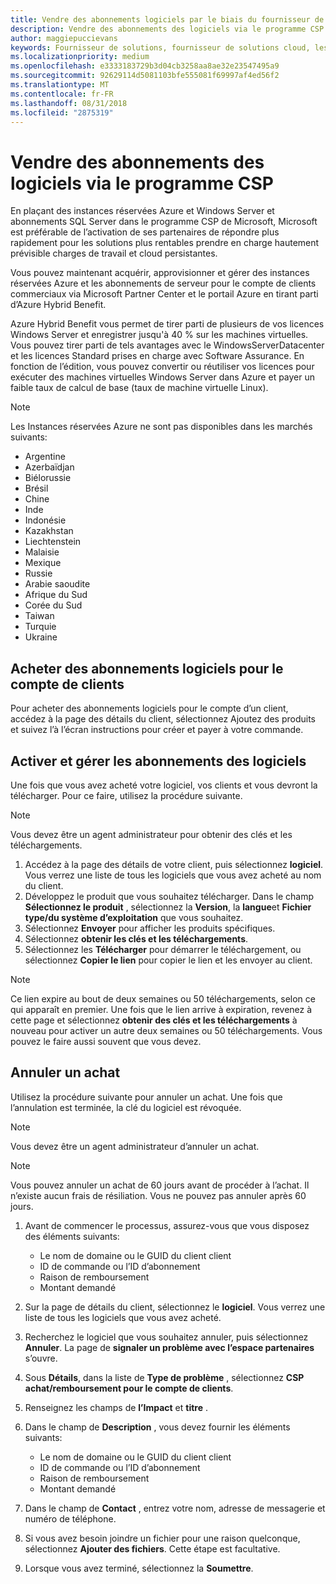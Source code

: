 ```yaml
---
title: Vendre des abonnements logiciels par le biais du fournisseur de solutions cloud | L’espace partenaires
description: Vendre des abonnements des logiciels via le programme CSP.
author: maggiepuccievans
keywords: Fournisseur de solutions, fournisseur de solutions cloud, les services basés sur le Cloud, Azure, Azure RI, Windows Server, SQL Server, abonnements logiciels le cloud
ms.localizationpriority: medium
ms.openlocfilehash: e3333183729b3d04cb3258aa8ae32e23547495a9
ms.sourcegitcommit: 92629114d5081103bfe555081f69997af4ed56f2
ms.translationtype: MT
ms.contentlocale: fr-FR
ms.lasthandoff: 08/31/2018
ms.locfileid: "2875319"
---
```

# <a name="sell-software-subscriptions-through-csp"></a>Vendre des abonnements des logiciels via le programme CSP

En plaçant des instances réservées Azure et Windows Server et abonnements SQL Server dans le programme CSP de Microsoft, Microsoft est préférable de l’activation de ses partenaires de répondre plus rapidement pour les solutions plus rentables prendre en charge hautement prévisible charges de travail et cloud persistantes. 

Vous pouvez maintenant acquérir, approvisionner et gérer des instances réservées Azure et les abonnements de serveur pour le compte de clients commerciaux via Microsoft Partner Center et le portail Azure en tirant parti d’Azure Hybrid Benefit. 

Azure Hybrid Benefit vous permet de tirer parti de plusieurs de vos licences Windows Server et enregistrer jusqu'à 40 % sur les machines virtuelles. Vous pouvez tirer parti de tels avantages avec le WindowsServerDatacenter et les licences Standard prises en charge avec Software Assurance. En fonction de l’édition, vous pouvez convertir ou réutiliser vos licences pour exécuter des machines virtuelles Windows Server dans Azure et payer un faible taux de calcul de base (taux de machine virtuelle Linux).

> [!NOTE]  
> Les Instances réservées Azure ne sont pas disponibles dans les marchés suivants:  
> * Argentine
> * Azerbaïdjan
> * Biélorussie
> * Brésil
> * Chine
> * Inde
> * Indonésie
> * Kazakhstan
> * Liechtenstein
> * Malaisie
> * Mexique
> * Russie
> * Arabie saoudite
> * Afrique du Sud
> * Corée du Sud
> * Taiwan
> * Turquie
> * Ukraine

## <a name="buy-software-subscriptions-on-behalf-of-customers"></a>Acheter des abonnements logiciels pour le compte de clients

Pour acheter des abonnements logiciels pour le compte d’un client, accédez à la page des détails du client, sélectionnez Ajoutez des produits et suivez l’à l’écran instructions pour créer et payer à votre commande.

## <a name="activate-and-manage-software-subscriptions"></a>Activer et gérer les abonnements des logiciels

Une fois que vous avez acheté votre logiciel, vos clients et vous devront la télécharger. Pour ce faire, utilisez la procédure suivante. 

>[!NOTE]
>Vous devez être un agent administrateur pour obtenir des clés et les téléchargements. 

1. Accédez à la page des détails de votre client, puis sélectionnez **logiciel**. Vous verrez une liste de tous les logiciels que vous avez acheté au nom du client. 
2.  Développez le produit que vous souhaitez télécharger. Dans le champ **Sélectionnez le produit** , sélectionnez la **Version**, la **langue**et **Fichier type/du système d’exploitation** que vous souhaitez. 
3.  Sélectionnez **Envoyer** pour afficher les produits spécifiques. 
4.  Sélectionnez **obtenir les clés et les téléchargements**. 
5.  Sélectionnez les **Télécharger** pour démarrer le téléchargement, ou sélectionnez **Copier le lien** pour copier le lien et les envoyer au client. 

>[!NOTE]
>Ce lien expire au bout de deux semaines ou 50 téléchargements, selon ce qui apparaît en premier. Une fois que le lien arrive à expiration, revenez à cette page et sélectionnez **obtenir des clés et les téléchargements** à nouveau pour activer un autre deux semaines ou 50 téléchargements. Vous pouvez le faire aussi souvent que vous devez. 


## <a name="cancel-a-purchase"></a>Annuler un achat
Utilisez la procédure suivante pour annuler un achat. Une fois que l’annulation est terminée, la clé du logiciel est révoquée. 

>[!NOTE]
>Vous devez être un agent administrateur d’annuler un achat. 

>[!NOTE]
>Vous pouvez annuler un achat de 60 jours avant de procéder à l’achat. Il n’existe aucun frais de résiliation. Vous ne pouvez pas annuler après 60 jours. 

1.  Avant de commencer le processus, assurez-vous que vous disposez des éléments suivants: 
    -   Le nom de domaine ou le GUID du client client
    -   ID de commande ou l’ID d’abonnement
    -   Raison de remboursement
    -   Montant demandé

2.  Sur la page de détails du client, sélectionnez le **logiciel**. Vous verrez une liste de tous les logiciels que vous avez acheté. 

3.  Recherchez le logiciel que vous souhaitez annuler, puis sélectionnez **Annuler**. La page de **signaler un problème avec l’espace partenaires** s’ouvre. 

4.  Sous **Détails**, dans la liste de **Type de problème** , sélectionnez **CSP achat/remboursement pour le compte de clients**.

5.  Renseignez les champs de **l’Impact** et **titre** . 

6.  Dans le champ de **Description** , vous devez fournir les éléments suivants: 
    -   Le nom de domaine ou le GUID du client client
    -   ID de commande ou l’ID d’abonnement
    -   Raison de remboursement
    -   Montant demandé

7.  Dans le champ de **Contact** , entrez votre nom, adresse de messagerie et numéro de téléphone. 

8.  Si vous avez besoin joindre un fichier pour une raison quelconque, sélectionnez **Ajouter des fichiers**. Cette étape est facultative. 

9.  Lorsque vous avez terminé, sélectionnez la **Soumettre**.
